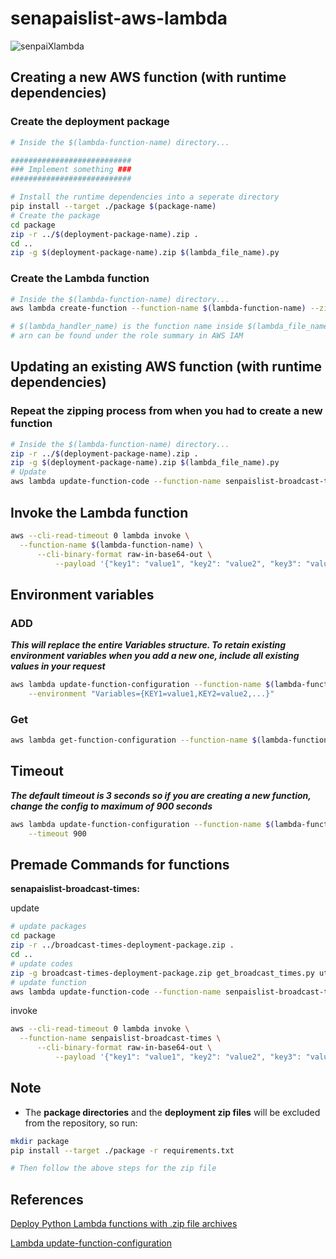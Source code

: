 # senapaislist-aws-lambda

![senpaiXlambda](https://raw.githubusercontent.com/harrisonwjs/images/main/senpaiXlambda.png)

## Creating a new AWS function (with runtime dependencies)
### Create the deployment package
```bash
# Inside the $(lambda-function-name) directory...

###########################
### Implement something ###
###########################

# Install the runtime dependencies into a seperate directory 
pip install --target ./package $(package-name)
# Create the package
cd package
zip -r ../$(deployment-package-name).zip .
cd ..
zip -g $(deployment-package-name).zip $(lambda_file_name).py
```
### Create the Lambda function
```bash
# Inside the $(lambda-function-name) directory...
aws lambda create-function --function-name $(lambda-function-name) --zip-file fileb://$(deployment-package-name).zip --handler $(lambda_file_name).$(lambda_handler_name) --runtime python3.8 --role $(arn)

# $(lambda_handler_name) is the function name inside $(lambda_file_name).py
# arn can be found under the role summary in AWS IAM
```

## Updating an existing AWS function (with runtime dependencies)
### Repeat the zipping process from when you had to create a new function
```bash
# Inside the $(lambda-function-name) directory... 
zip -r ../$(deployment-package-name).zip .
zip -g $(deployment-package-name).zip $(lambda_file_name).py
# Update
aws lambda update-function-code --function-name senpaislist-broadcast-times --zip-file fileb://broadcast-times-deployment-package.zip
```

## Invoke the Lambda function
```bash
aws --cli-read-timeout 0 lambda invoke \
  --function-name $(lambda-function-name) \
      --cli-binary-format raw-in-base64-out \
          --payload '{"key1": "value1", "key2": "value2", "key3": "value3"}' output.txt
```

## Environment variables
### ADD
**_This will replace the entire Variables structure. To retain existing environment variables when you add a new one, include all existing values in your request_**
```bash
aws lambda update-function-configuration --function-name $(lambda-function-name) \
    --environment "Variables={KEY1=value1,KEY2=value2,...}"
```
### Get
```bash
aws lambda get-function-configuration --function-name $(lambda-function-name)
```

## Timeout
**_The default timeout is 3 seconds so if you are creating a new function, change the config to maximum of 900 seconds_**
```bash
aws lambda update-function-configuration --function-name $(lambda-function-name) \
    --timeout 900
```

## Premade Commands for functions
**senapaislist-broadcast-times:**

update
```bash
# update packages
cd package
zip -r ../broadcast-times-deployment-package.zip .
cd ..
# update codes
zip -g broadcast-times-deployment-package.zip get_broadcast_times.py utils/*
# update function
aws lambda update-function-code --function-name senpaislist-broadcast-times --zip-file fileb://broadcast-times-deployment-package.zip
```
invoke
```bash
aws --cli-read-timeout 0 lambda invoke \
  --function-name senpaislist-broadcast-times \
      --cli-binary-format raw-in-base64-out \
          --payload '{"key1": "value1", "key2": "value2", "key3": "value3"}' output.txt
```

## Note
- The **package directories** and the **deployment zip files** will be excluded from the repository, so run:
```bash
mkdir package
pip install --target ./package -r requirements.txt

# Then follow the above steps for the zip file
```


## References
[Deploy Python Lambda functions with .zip file archives](https://docs.aws.amazon.com/lambda/latest/dg/python-package.html)

[Lambda update-function-configuration](https://docs.aws.amazon.com/cli/latest/reference/lambda/update-function-configuration.html)
